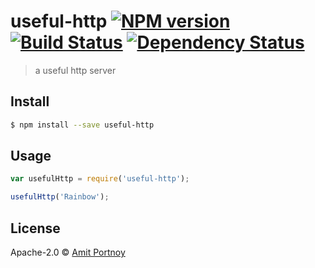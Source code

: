 # useful-http [![NPM version][npm-image]][npm-url] [![Build Status][travis-image]][travis-url] [![Dependency Status][daviddm-image]][daviddm-url]
> a useful http server


## Install

```sh
$ npm install --save useful-http
```


## Usage

```js
var usefulHttp = require('useful-http');

usefulHttp('Rainbow');
```

## License

Apache-2.0 © [Amit Portnoy](https://github.com/amitport)


[npm-image]: https://badge.fury.io/js/useful-http.svg
[npm-url]: https://npmjs.org/package/useful-http
[travis-image]: https://travis-ci.org/amitport/useful-http.svg?branch=master
[travis-url]: https://travis-ci.org/amitport/useful-http
[daviddm-image]: https://david-dm.org/amitport/useful-http.svg?theme=shields.io
[daviddm-url]: https://david-dm.org/amitport/useful-http
